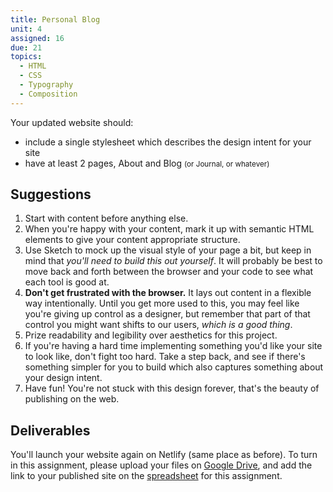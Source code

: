 ```yaml
---
title: Personal Blog
unit: 4
assigned: 16
due: 21
topics:
  - HTML
  - CSS
  - Typography
  - Composition
---
```


Your updated website should:

- include a single stylesheet which describes the design intent for your site
- have at least 2 pages, About and Blog <small>(or Journal, or whatever)</small>


Suggestions
-----------

1. Start with content before anything else.
2. When you're happy with your content, mark it up with semantic HTML elements to give your content appropriate structure.
3. Use Sketch to mock up the visual style of your page a bit, but keep in mind that *you'll need to build this out yourself*. It will probably be best to move back and forth between the browser and your code to see what each tool is good at.
4. **Don't get frustrated with the browser.** It lays out content in a flexible way intentionally. Until you get more used to this, you may feel like you're giving up control as a designer, but remember that part of that control you might want shifts to our users, *which is a good thing*.
5. Prize readability and legibility over aesthetics for this project.
6. If you're having a hard time implementing something you'd like your site to look like, don't fight too hard. Take a step back, and see if there's something simpler for you to build which also captures something about your design intent.
7. Have fun! You're not stuck with this design forever, that's the beauty of publishing on the web.


Deliverables
------------

You'll launch your website again on Netlify (same place as before). To turn in this assignment, please upload your files on [Google Drive](https://drive.google.com/drive/folders/1AnBfy4yhdyBlOBCM09gBxK-Kh-XZwf2V), and add the link to your published site on the [spreadsheet](https://docs.google.com/spreadsheets/d/1bSWGTwDnjXf8BIglmtBK0JYX1pIgT9W0KEFAM55-hy4/edit#gid=0) for this assignment.
